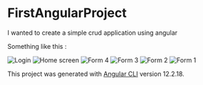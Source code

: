 # FirstAngularProject



I wanted to create a simple crud application using angular 

Something like this :

![Login](https://github.com/hxrleen/Angular/assets/93335934/1d4bc2e8-cb8b-4e98-b654-f476384e8150)
![Home screen](https://github.com/hxrleen/Angular/assets/93335934/39974797-3100-46eb-ba52-f8166ecb4656)
![Form 4](https://github.com/hxrleen/Angular/assets/93335934/5be0ecec-22aa-4480-8cf2-1794839aa3f7)
![Form 3](https://github.com/hxrleen/Angular/assets/93335934/fa5a21ee-fd74-45eb-bdc2-874c9c43ab40)
![Form 2](https://github.com/hxrleen/Angular/assets/93335934/202204f2-81ca-479e-bc6e-ec3fd756c9af)
![Form 1](https://github.com/hxrleen/Angular/assets/93335934/6c38044d-a191-4fb8-a22d-e1a7560727d4)


This project was generated with [Angular CLI](https://github.com/angular/angular-cli) version 12.2.18.
